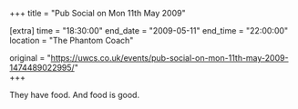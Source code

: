 +++
title = "Pub Social on Mon 11th May 2009"

[extra]
time = "18:30:00"
end_date = "2009-05-11"
end_time = "22:00:00"
location = "The Phantom Coach"

original = "https://uwcs.co.uk/events/pub-social-on-mon-11th-may-2009-1474489022995/"    
+++

They have food. And food is good.

